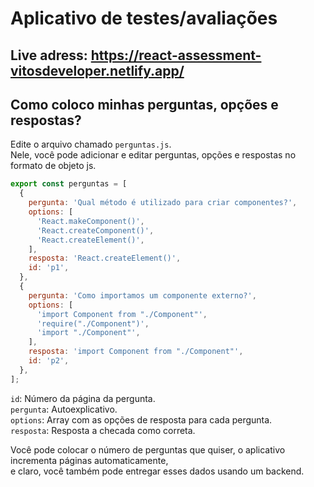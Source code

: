# Aplicativo de testes/avaliações

## Live adress: https://react-assessment-vitosdeveloper.netlify.app/

## Como coloco minhas perguntas, opções e respostas?

Edite o arquivo chamado `perguntas.js`. \
Nele, você pode adicionar e editar perguntas, opções e respostas no formato de objeto js. 

```js
export const perguntas = [
  {
    pergunta: 'Qual método é utilizado para criar componentes?',
    options: [
      'React.makeComponent()',
      'React.createComponent()',
      'React.createElement()',
    ],
    resposta: 'React.createElement()',
    id: 'p1',
  },
  {
    pergunta: 'Como importamos um componente externo?',
    options: [
      'import Component from "./Component"',
      'require("./Component")',
      'import "./Component"',
    ],
    resposta: 'import Component from "./Component"',
    id: 'p2',
  },
];
```

 `id`: Número da página da pergunta. \
 `pergunta`: Autoexplicativo. \
 `options`: Array com as opções de resposta para cada pergunta. \
 `resposta`: Resposta a checada como correta. 
 
 Você pode colocar o número de perguntas que quiser, o aplicativo incrementa páginas automaticamente, \
 e claro, você também pode entregar esses dados usando um backend.
